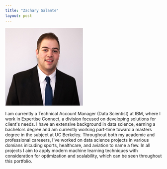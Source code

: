 ```yaml
---
title: "Zachary Galante"
layout: post
---
```

<img src="https://github.com/ZGalante/zgalante.github.io/blob/master/assets/Headshot.jpeg?raw=true" width="250" height="250">

I am currently a Technical Account Manager (Data Scientist) at IBM, where I work in Expertise Connect, a division focused on developing solutions for client's needs. I have an extensive background in data science, earning a bachelors degree and am currently working part-time toward a masters degree in the subject at UC Berkeley. Throughout both my academic and professional careeers, I've worked on data science projects in various domians inlcuding sports, healthcare, and aviation to name a few. In all projects I aim to apply modern machine learning techniques with consideration for optimization and scalability, which can be seen throughout this portfolio. 
